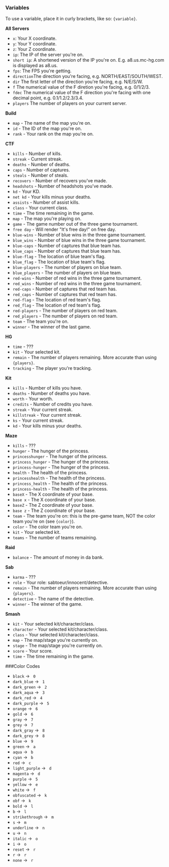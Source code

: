 ### Variables
To use a variable, place it in curly brackets, like so: `{variable}`.

**All Servers**
- `x`: Your X coordinate.
- `y`: Your Y coordinate.
- `z`: Your Z coordinate.
- `ip`: The IP of the server you're on.
- `short ip`: A shortened version of the IP you're on. E.g. a8.us.mc-hg.com is displayed as a8.us.
- `fps`: The FPS you're getting.
- `direction`The direction you're facing, e.g. NORTH/EAST/SOUTH/WEST.
- `dir` The first letter of the direction you're facing, e.g. N/E/S/W.
- `f` The numerical value of the F diretion you're facing, e.g. 0/1/2/3.
- `fdec` The numerical value of the F direction you're facing with one decimal point, e.g. 0.1/1.2/2.3/3.4.
- `players` The number of players on your current server.

**Build**
- `map` - The name of the map you're on.
- `id` - The ID of the map you're on.
- `rank` - Your rank on the map you're on.

**CTF**
- `kills` - Number of kills.
- `streak` - Current streak.
- `deaths` - Number of deaths.
- `caps` - Number of captures.
- `steals` - Number of steals.
- `recovers` - Number of recovers you've made.
- `headshots` - Number of headshots you've made.
- `kd` - Your KD.
- `net kd` - Your kills minus your deaths.
- `assists` - Number of assist kills.
- `class` - Your current class.
- `time` - The time remaining in the game.
- `map` - The map you're playing on.
- `game` - The game number out of the three game tournament.
- `free day` - Will render "It's free day!" on free day.
- `blue-wins` - Number of blue wins in the three game tournament.
- `blue_wins` - Number of blue wins in the three game tournament.
- `blue-caps` - Number of captures that blue team has.
- `blue_caps` - Number of captures that blue team has.
- `blue-flag` - The location of blue team's flag.
- `blue_flag` - The location of blue team's flag.
- `blue-players` - The number of players on blue team.
- `blue_players` - The number of players on blue team.
- `red-wins` - Number of red wins in the three game tournament.
- `red_wins` - Number of red wins in the three game tournament.
- `red-caps` - Number of captures that red team has.
- `red_caps` - Number of captures that red team has.
- `red-flag` - The location of red team's flag.
- `red_flag` - The location of red team's flag.
- `red-players` - The number of players on red team.
- `red_players` - The number of players on red team.
- `team` - The team you're on.
- `winner` - The winner of the last game.

**HG**
- `time` - ???
- `kit` - Your selected kit.
- `remain` - The number of players remaining. More accurate than using `{players}`.
- `tracking` - The player you're tracking.

**Kit**
- `kills` - Number of kills you have.
- `deaths` - Number of deaths you have.
- `worth` - Your worth.
- `credits` - Number of credits you have.
- `streak` - Your current streak.
- `killstreak` - Your current streak.
- `ks` - Your current streak.
- `kd` - Your kills minus your deaths.

**Maze**
- `kills` - ???
- `hunger` - The hunger of the princess.
- `princesshunger` - The hunger of the princess.
- `princess_hunger` - The hunger of the princess.
- `princess-hunger` - The hunger of the princess.
- `health` - The health of the princess.
- `princesshealth` - The health of the princess.
- `princess_health` - The health of the princess.
- `princess-health` - The health of the princess.
- `baseX` - The X coordinate of your base.
- `base x` - The X coordinate of your base.
- `baseZ` - The Z coordinate of your base.
- `base z` - The Z coordinate of your base.
- `team` - The team you're on: this is the pre-game team, NOT the color team you're on (see `{color}`).
- `color` - The color team you're on.
- `kit` - Your selected kit.
- `teams` - The number of teams remaining.

**Raid**
- `balance` - The amount of money in da bank.

**Sab**
- `karma` - ???
- `role` - Your role: sabtoeur/innocent/detective.
- `remain` - The number of players remaining. More accurate than using `{players}`.
- `detective` - The name of the detective.
- `winner` - The winner of the game.

**Smash**
- `kit` - Your selected kit/character/class.
- `character` - Your selected kit/character/class.
- `class` - Your selected kit/character/class.
- `map` - The map/stage you're currently on.
- `stage`  - The map/stage you're currently on.
- `score` - Your score.
- `time` - The time remaining in the game.

###Color Codes
- `black` -> ` 0`
- `dark_blue` -> ` 1`
- `dark_green` -> ` 2`
- `dark_aqua` -> ` 3`
- `dark_red` -> ` 4`
- `dark_purple` -> ` 5`
- `orange` -> ` 6`
- `gold` -> ` 6`
- `gray` -> ` 7`
- `grey` -> ` 7`
- `dark_gray` -> ` 8`
- `dark_grey` -> ` 8`
- `blue` -> ` 9`
- `green` -> ` a`
- `aqua` -> ` b`
- `cyan` -> ` b`
- `red` -> ` c`
- `light_purple` -> ` d`
- `magenta` -> ` d`
- `purple` -> ` 5`
- `yellow` -> ` e`
- `white` -> ` f`
- `obfuscated` -> ` k`
- `obf` -> ` k`
- `bold` -> ` l`
- `b` -> ` l`
- `strikethrough` -> ` m`
- `s` -> ` m`
- `underline` -> ` n`
- `u` -> ` n`
- `italic` -> ` o`
- `i` -> ` o`
- `reset` -> ` r`
- `r` -> ` r`
- `none` -> ` r`
